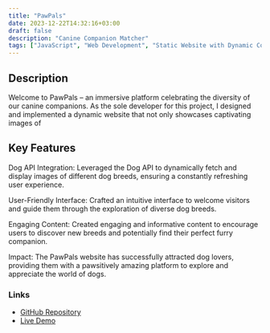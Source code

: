 ```yaml
---
title: "PawPals"
date: 2023-12-22T14:32:16+03:00
draft: false
description: "Canine Companion Matcher"
tags: ["JavaScript", "Web Development", "Static Website with Dynamic Content"]
---
```


## Description
Welcome to PawPals – an immersive platform celebrating the diversity of our canine companions. As the sole developer for this project, I designed and implemented a dynamic website that not only showcases captivating images of

## Key Features

Dog API Integration: Leveraged the Dog API to dynamically fetch and display images of different dog breeds, ensuring a constantly refreshing user experience.

User-Friendly Interface: Crafted an intuitive interface to welcome visitors and guide them through the exploration of diverse dog breeds.

Engaging Content: Created engaging and informative content to encourage users to discover new breeds and potentially find their perfect furry companion.

Impact:
The PawPals website has successfully attracted dog lovers, providing them with a pawsitively amazing platform to explore and appreciate the world of dogs.

### Links

- [GitHub Repository](https://github.com/Kallias254/pawsome-pals/tree/master)
- [Live Demo](https://kallias254.github.io/pawsome-pals/#)
